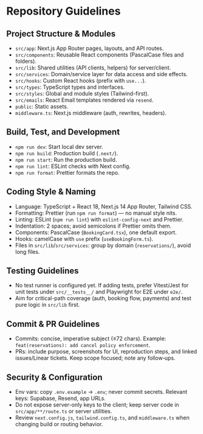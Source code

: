 # Repository Guidelines

## Project Structure & Modules
- `src/app`: Next.js App Router pages, layouts, and API routes.
- `src/components`: Reusable React components (PascalCase files and folders).
- `src/lib`: Shared utilities (API clients, helpers) for server/client.
- `src/services`: Domain/service layer for data access and side effects.
- `src/hooks`: Custom React hooks (prefix with `use...`).
- `src/types`: TypeScript types and interfaces.
- `src/styles`: Global and module styles (Tailwind-first).
- `src/emails`: React Email templates rendered via `resend`.
- `public`: Static assets.
- `middleware.ts`: Next.js middleware (auth, rewrites, headers).

## Build, Test, and Development
- `npm run dev`: Start local dev server.
- `npm run build`: Production build (`.next/`).
- `npm run start`: Run the production build.
- `npm run lint`: ESLint checks with Next config.
- `npm run format`: Prettier formats the repo.

## Coding Style & Naming
- Language: TypeScript + React 18, Next.js 14 App Router, Tailwind CSS.
- Formatting: Prettier (run `npm run format`) — no manual style nits.
- Linting: ESLint (`npm run lint`) with `eslint-config-next` and Prettier.
- Indentation: 2 spaces; avoid semicolons if Prettier omits them.
- Components: PascalCase (`BookingCard.tsx`), one default export.
- Hooks: camelCase with `use` prefix (`useBookingForm.ts`).
- Files in `src/lib`/`src/services`: group by domain (`reservations/`), avoid long files.

## Testing Guidelines
- No test runner is configured yet. If adding tests, prefer Vitest/Jest for unit tests under `src/__tests__/` and Playwright for E2E under `e2e/`.
- Aim for critical-path coverage (auth, booking flow, payments) and test pure logic in `src/lib` first.

## Commit & PR Guidelines
- Commits: concise, imperative subject (≤72 chars). Example: `feat(reservations): add cancel policy enforcement`.
- PRs: include purpose, screenshots for UI, reproduction steps, and linked issues/Linear tickets. Keep scope focused; note any follow‑ups.

## Security & Configuration
- Env vars: copy `.env.example` → `.env`; never commit secrets. Relevant keys: Supabase, Resend, app URLs.
- Do not expose server-only keys to the client; keep server code in `src/app/**/route.ts` or server utilities.
- Review `next.config.js`, `tailwind.config.ts`, and `middleware.ts` when changing build or routing behavior.
